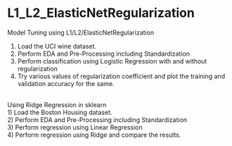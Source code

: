 # L1_L2_ElasticNetRegularization
Model Tuning using L1/L2/ElasticNetRegularization
1) Load the UCI wine dataset.
2) Perform EDA and Pre-Processing including Standardization 
3) Perform classification using Logistic Regression with and without regularization
4) Try various values of regularization coefficient and plot the training and validation accuracy for the same.<br>
<br>
Using Ridge Regression in sklearn<br>
1) Load the Boston Housing dataset.<br>
2) Perform EDA and Pre-Processing including Standardization<br>
3) Perform regression using Linear Regression<br>
4) Perform regression using Ridge and compare the results.
